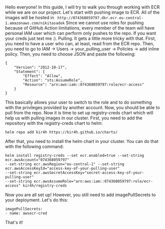 Hello everyone! In this guide, I will try to walk you through working with ECR while we are on our project.
Let's start with pushing image to ECR. All of the images will be hosted in ```
http://074368059797.dkr.ecr.eu-central-1.amazonaws.com/nikitasadok```
Since we cannot use roles for pushing because of GitHub Action limitations, every member of the team will have personal IAM user
which can perform only pushes to the repo. If you want your creds just text me :). 
Pulling. It gets a little more tricky with that. First, you need to have a user who can, at least, read from the ECR repo.
Then, you need to go to IAM -> Users -> your_pulling_user -> Policies -> add inline policy. Then, you need to choose JSON and 
paste the following:
```
{
    "Version": "2012-10-17",
    "Statement": {
        "Effect": "Allow",
        "Action": "sts:AssumeRole",
        "Resource": "arn:aws:iam::074368059797:role/ecr-access"
    }
}
```

This basically allows your user to switch to the role and to do something with the privileges provided by another account.
Now, you should be able to pull from the repo. Now it is time to set up registry-creds chart which will help us with pulling
images in our cluster. 
First, you need to add the repository with the registry-creds chart to helm:
```
helm repo add kir4h https://kir4h.github.io/charts/
```
After that, you need to install the helm chart in your cluster. You can do that with the following command:
```
helm install registry-creds --set ecr.enabled=true --set-string ecr.awsAccount="074368059797" 
--set-string ecr.awsRegion="eu-central-1" --set-string ecr.awsAccessKeyId="access-key-of-your-pulling-user" 
--set-string ecr.awsSecretAccessKey="secret-access-key-of-your-pulling-user"
--set-string ecr.awsAssumeRole="arn:aws:iam::074368059797:role/ecr-access" kir4h/registry-creds
```

Now you are all set up! However, you still need to add imagePullSecrets to your deployment.
Let's do this:
```
imagePullSecrets:
- name: awsecr-cred
```

That's it!
